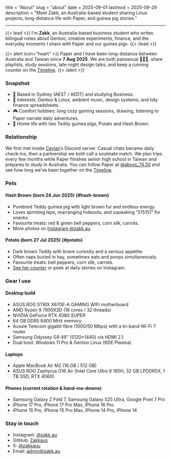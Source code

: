 title = "About"
slug = "about"
date = 2025-09-01
lastmod = 2025-09-29
description = "Meet Zakk, an Australia-based student sharing Linux projects, long-distance life with Paper, and guinea pig stories."

---

{{< lead >}}
I’m **Zakk**, an Australia-based business student who writes bilingual notes about Gentoo, creative experiments, finance, and the everyday moments I share with Paper and our guinea pigs.
{{< /lead >}}

{{< alert icon="heart" >}}
Paper and I have been long-distance between Australia and Taiwan since **7 Aug 2025**. We are both pansexual 🩷💛🩵, share playlists, study sessions, late-night design talks, and keep a running counter on the [Timeline](/timeline/#couple).
{{< /alert >}}

### Snapshot
- 📍 Based in Sydney (AEST / AEDT) and studying Business.
- 🧠 Interests: Gentoo & Linux, ambient music, design systems, and tidy finance spreadsheets.
- 🎮 Comfort hobbies: long cozy gaming sessions, drawing, listening to Paper narrate daily adventures.
- 🐹 Home life with two Teddy guinea pigs, Potato and Hash Brown.

### Relationship
We first met inside [Ceylan](https://www.youtube.com/@xilanceylan)’s Discord server. Casual chats became daily check-ins, then a partnership we both call a soulmate match. We plan trips every few months while Paper finishes senior high school in Taiwan and prepares to study in Australia. You can follow Paper at [@abyss_74.50](https://www.instagram.com/abyss_74.50/) and see how long we’ve been together on the [Timeline](/timeline/#couple).

### Pets
#### Hash Brown (born 24 Jun 2025) {#hash-brown}
- Purebred Teddy guinea pig with light brown fur and endless energy.
- Loves sprinting laps, rearranging hideouts, and squeaking “515151” for snacks.
- Favourite treats: red & green bell peppers, corn silk, carrots.
- More photos on [Instagram @zakk.au](https://www.instagram.com/zakk.au/).

#### Potato (born 27 Jul 2025) {#potato}
- Dark brown Teddy with brave curiosity and a serious appetite.
- Often naps buried in hay, sometimes eats and poops simultaneously.
- Favourite treats: bell peppers, corn silk, carrots.
- [See her counter](/timeline/#potato) or peek at daily stories on Instagram.

### Gear I use
#### Desktop build
- ASUS ROG STRIX X670E-A GAMING WIFI motherboard
- AMD Ryzen 9 7950X3D (16 cores / 32 threads)
- NVIDIA GeForce RTX 4080 SUPER
- 64 GB DDR5 6400 MHz memory
- Aussie Telecom gigabit fibre (1000/50 Mbps) with a tri-band Wi-Fi 7 router
- Samsung Odyssey G9 49" (5120×1440) via HDMI 2.1
- Dual boot: Windows 11 Pro & Gentoo Linux (KDE Plasma)

#### Laptops
- Apple MacBook Air M2 (16 GB / 512 GB)
- ASUS ROG Zephyrus G16 Air (Intel Core Ultra 9 185H, 32 GB LPDDR5X, 1 TB SSD, RTX 4060)

#### Phones (current rotation & hand-me-downs)
- Samsung Galaxy Z Fold 7, Samsung Galaxy S25 Ultra, Google Pixel 7 Pro
- iPhone 17 Pro, iPhone 17 Pro Max, iPhone 16 Pro
- iPhone 15 Pro, iPhone 15 Pro Max, iPhone 14 Pro, iPhone 14

### Stay in touch
- Instagram: [@zakk.au](https://www.instagram.com/zakk.au/)
- GitHub: [Zakkaus](https://github.com/Zakkaus)
- X: [@zakkauu](https://x.com/zakkauu)
- Email: [admin@zakk.au](mailto:admin@zakk.au)